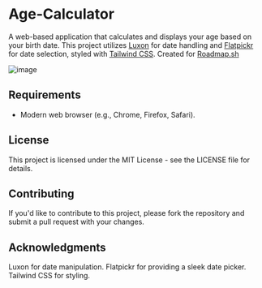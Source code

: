 # Age-Calculator

A web-based application that calculates and displays your age based on your birth date. This project utilizes [Luxon](https://moment.github.io/luxon/) for date handling and [Flatpickr](https://flatpickr.js.org/) for date selection, styled with [Tailwind CSS](https://tailwindcss.com/). Created for [Roadmap.sh](https://roadmap.sh/projects/age-calculator)

![image](https://github.com/user-attachments/assets/1e46f78a-e07e-49ad-84d7-4b2173808e52)


## Requirements

- Modern web browser (e.g., Chrome, Firefox, Safari).

## License
This project is licensed under the MIT License - see the LICENSE file for details.

## Contributing
If you'd like to contribute to this project, please fork the repository and submit a pull request with your changes.

## Acknowledgments
Luxon for date manipulation.
Flatpickr for providing a sleek date picker.
Tailwind CSS for styling.
